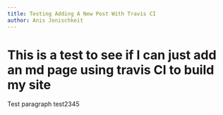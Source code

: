 ```yaml
---
title: Testing Adding A New Post With Travis CI
author: Anis Jonischkeit
---
```


# This is a test to see if I can just add an md page using travis CI to build my site

Test paragraph test2345
